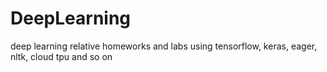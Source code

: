 # DeepLearning
deep learning relative homeworks and labs
using tensorflow, keras, eager, nltk, cloud tpu and so on 
